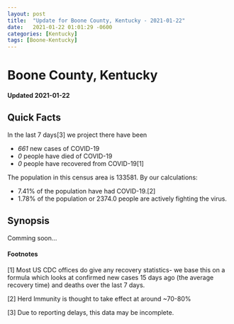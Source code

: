 ```yaml
---
layout: post
title:  "Update for Boone County, Kentucky - 2021-01-22"
date:   2021-01-22 01:01:29 -0600
categories: [Kentucky]
tags: [Boone-Kentucky]
---
```


# Boone County, Kentucky
#### Updated 2021-01-22

## Quick Facts

In the last 7 days[3] we project there have been
- *661* new cases of COVID-19
- *0* people have died of COVID-19
- *0* people have recovered from COVID-19[1]

The population in this census area is 133581. By our calculations:
- 7.41% of the population have had COVID-19.[2]
- 1.78% of the population or 2374.0 people are actively fighting the virus.

## Synopsis

Comming soon...


#### Footnotes

[1] Most US CDC offices do give any recovery statistics- we base this on a formula which looks at confirmed new cases
15 days ago (the average recovery time) and deaths over the last 7 days.

[2] Herd Immunity is thought to take effect at around ~70-80%

[3] Due to reporting delays, this data may be incomplete.
 
    